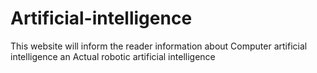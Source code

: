 # Artificial-intelligence
This website will inform the reader information about Computer artificial intelligence an Actual robotic artificial intelligence

